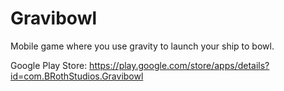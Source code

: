 # Gravibowl
Mobile game where you use gravity to launch your ship to bowl.

Google Play Store: https://play.google.com/store/apps/details?id=com.BRothStudios.Gravibowl
